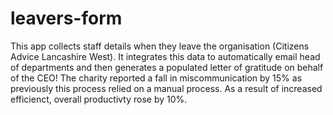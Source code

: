 # leavers-form
This app collects staff details when they leave the organisation (Citizens Advice Lancashire West). It integrates this data to automatically email head of departments and then generates a populated letter of gratitude on behalf of the CEO! The charity reported a fall in miscommunication by 15% as previously this process relied on a manual process. As a result of increased efficienct, overall productivty rose by 10%.
